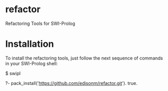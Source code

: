refactor
========

Refactoring Tools for SWI-Prolog

Installation
============
To install the refactoring tools, just follow the next sequence of commands
in your SWI-Prolog shell:

  $ swipl
  
  ?- pack_install('https://github.com/edisonm/refactor.git').
  true.
